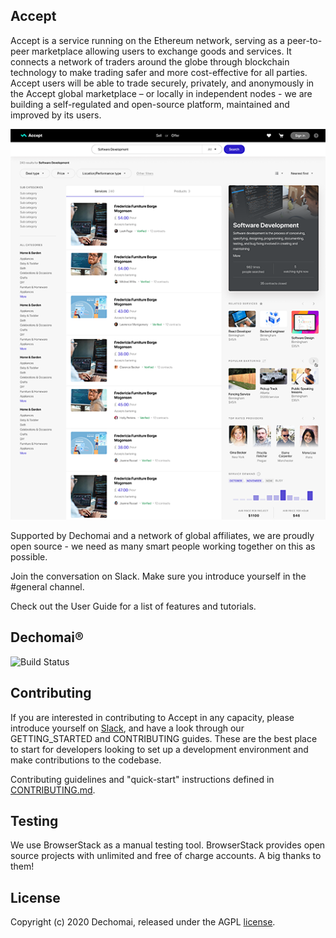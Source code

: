 ## Accept
Accept is a service running on the Ethereum network, serving as a peer-to-peer marketplace allowing users to exchange goods and services. It connects a network of traders around the globe through blockchain technology to make trading safer and more cost-effective for all parties. Accept users will be able to trade securely, privately, and anonymously in the Accept global marketplace – or locally in independent nodes - we are building a self-regulated and open-source platform, maintained and improved by its users.

<img height="max" src="./client/src/assets/AcceptNewSearch.png"/>


Supported by Dechomai and a network of global affiliates, we are proudly open source - we need as many smart people working together on this as possible.

Join the conversation on Slack. Make sure you introduce yourself in the #general channel.

Check out the User Guide for a list of features and tutorials.

## Dechomai&reg;

![Build Status](https://codebuild.eu-west-2.amazonaws.com/badges?uuid=eyJlbmNyeXB0ZWREYXRhIjoiYTMwcllJWkQxVlphbEpxYVZ1ck5JRWFzOUtFVVM0V2l0ZTdmOExDcnNIWGhNTjRTNmtGTkpZUTE1Rk91MmdrYVJaMHRwKzRuclQvYm9Yc21RY3JOU29VPSIsIml2UGFyYW1ldGVyU3BlYyI6IjhrNTc0K1hmS3Bzd0Jtd2oiLCJtYXRlcmlhbFNldFNlcmlhbCI6MX0%3D&branch=develop)

## Contributing
If you are interested in contributing to Accept in any capacity, please introduce yourself on [Slack](https://join.slack.com/t/acceptio/shared_invite/zt-ehtenv9u-aDvyCG0g02JpH5TVIJwobQ), and have a look through our GETTING_STARTED and CONTRIBUTING guides. These are the best place to start for developers looking to set up a development environment and make contributions to the codebase.

Contributing guidelines and "quick-start" instructions defined in [CONTRIBUTING.md](CONTRIBUTING.md).

## Testing
We use BrowserStack as a manual testing tool. BrowserStack provides open source projects with unlimited and free of charge accounts. A big thanks to them!

## License

Copyright (c) 2020 Dechomai, released under the AGPL [license](LICENSE).
